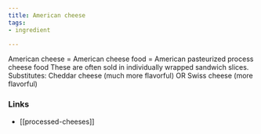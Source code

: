 ```yaml
---
title: American cheese
tags:
- ingredient

---
```

American cheese = American cheese food = American pasteurized process cheese food These are often sold in individually wrapped sandwich slices. Substitutes: Cheddar cheese (much more flavorful) OR Swiss cheese (more flavorful)

### Links

* [[processed-cheeses]]
